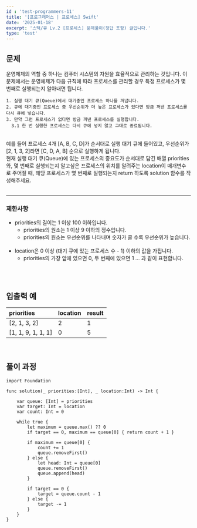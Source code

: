 ```yaml
---
id : 'test-programmers-11'
title: '[프로그래머스 | 프로세스] Swift'
date: '2025-01-18'
excerpt: '스택/큐 Lv.2 [프로세스] 문제풀이(정답 포함) 글입니다.'
type: 'test'
---
```


## 문제

운영체제의 역할 중 하나는 컴퓨터 시스템의 자원을 효율적으로 관리하는 것입니다. 이 문제에서는 운영체제가 다음 규칙에 따라 프로세스를 관리할 경우 특정 프로세스가 몇 번째로 실행되는지 알아내면 됩니다.<br>
~~~
1. 실행 대기 큐(Queue)에서 대기중인 프로세스 하나를 꺼냅니다.
2. 큐에 대기중인 프로세스 중 우선순위가 더 높은 프로세스가 있다면 방금 꺼낸 프로세스를 다시 큐에 넣습니다.
3. 만약 그런 프로세스가 없다면 방금 꺼낸 프로세스를 실행합니다.
  3.1 한 번 실행한 프로세스는 다시 큐에 넣지 않고 그대로 종료됩니다.
~~~
<br>
예를 들어 프로세스 4개 [A, B, C, D]가 순서대로 실행 대기 큐에 들어있고, 우선순위가 [2, 1, 3, 2]라면 [C, D, A, B] 순으로 실행하게 됩니다.<br>
현재 실행 대기 큐(Queue)에 있는 프로세스의 중요도가 순서대로 담긴 배열 priorities와, 몇 번째로 실행되는지 알고싶은 프로세스의 위치를 알려주는 location이 매개변수로 주어질 때, 해당 프로세스가 몇 번째로 실행되는지 return 하도록 solution 함수를 작성해주세요.<br>
<br>

***

### 제한사항

* priorities의 길이는 1 이상 100 이하입니다.
    * priorities의 원소는 1 이상 9 이하의 정수입니다.
    * priorities의 원소는 우선순위를 나타내며 숫자가 클 수록 우선순위가 높습니다.
    <br>
* location은 0 이상 (대기 큐에 있는 프로세스 수 - 1) 이하의 값을 가집니다.
    * priorities의 가장 앞에 있으면 0, 두 번째에 있으면 1 … 과 같이 표현합니다.
    <br>
<br>

## 입출력 예

|priorities|location|result|
|:-|:-|:-|
|[2, 1, 3, 2]|2|1|
|[1, 1, 9, 1, 1, 1]|0|5|

<br>

## 풀이 과정

~~~
import Foundation

func solution(_ priorities:[Int], _ location:Int) -> Int {
        
    var queue: [Int] = priorities
    var target: Int = location
    var count: Int = 0
        
    while true {
        let maximum = queue.max() ?? 0
        if target == 0, maximum == queue[0] { return count + 1 }
            
        if maximum == queue[0] {
            count += 1
            queue.removeFirst()
        } else {
            let head: Int = queue[0]
            queue.removeFirst()
            queue.append(head)
        }
            
        if target == 0 {
            target = queue.count - 1
        } else {
            target -= 1
        }
    }
}
~~~